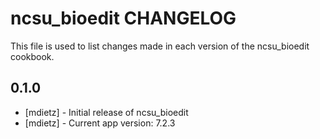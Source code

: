 ncsu_bioedit CHANGELOG
==========================

This file is used to list changes made in each version of the ncsu_bioedit cookbook.

0.1.0
-----
- [mdietz] - Initial release of ncsu_bioedit
- [mdietz] - Current app version: 7.2.3